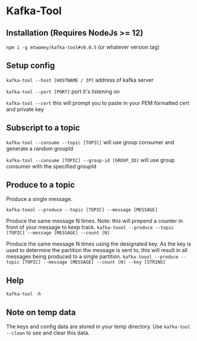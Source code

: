 # Kafka-Tool

## Installation (Requires NodeJs >= 12)

`npm i -g mtwomey/kafka-tool#v0.0.5` (or whatever version tag)

## Setup config

`kafka-tool --host [HOSTNAME / IP]` address of kafka server

`kafka-tool --port [PORT]` port it's listening on

`kafka-tool --cert` this will prompt you to paste in your PEM formatted cert and private key

## Subscript to a topic

`kafka-tool --consume --topic [TOPIC]` will use group consumer and generate a random groupId

`kafka-tool --consume [TOPIC] --group-id [GROUP_ID]` will use group consumer with the specified groupId

## Produce to a topic

Produce a single message.

`kafka-toool --produce --topic [TOPIC] --message [MESSAGE]` 

Produce the same message N times. Note: this will prepend a counter in front of your message to keep track.
`kafka-toool --produce --topic [TOPIC] --message [MESSAGE] --count [N]` 

Produce the same message N times using the designated key. As the key is used to determine the partition the message is sent to, this will result in all messages being produced to a single partition.
`kafka-toool --produce --topic [TOPIC] --message [MESSAGE] --count [N] --key [STRING]`

## Help

`kafka-tool -h`

## Note on temp data

The keys and config data are stored in your temp directory. Use `kafka-tool --clean` to see and clear this data.
